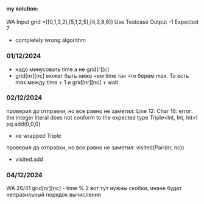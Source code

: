 #### my solution:
WA Input grid =[[0,1,3,2],[5,1,2,5],[4,3,8,6]]
Use Testcase Output -1 Expected 7
- completely wrong algorithm


### 01/12/2024
- надо минусовать time а не grid[r][c]
- grid[nr][nc] может быть ниже чем time так что берем max.
То есть max между time + 1 и grid[nr][nc] + wait

### 02/12/2024
проверил до отправки, но все равно не заметил: Line 12: Char 16: error: the integer literal does not conform to the expected type Triple<Int, Int, Int>!
pq.add(0,0,0)
- не wrapped Triple

проверил до отправки, но все равно не заметил:   visited(Pair(nr, nc))
- visited.add

### 04/12/2024
WA 26/41
grid[nr][nc] - time % 2 вот тут нужны скобки, иначе будет неправильный порядок вычисления